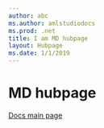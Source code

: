 ```yaml
---
author: abc
ms.author: amlstudiodocs
ms.prod: .net
title: I am MD hubpage
layout: Hubpage
ms.date: 1/1/2019
---
```


# MD hubpage

[Docs main page](https://docs.microsoft.com/en-us/)